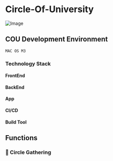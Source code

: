 # Circle-Of-University

![Image](https://github.com/user-attachments/assets/fa4eaee4-89d1-44fe-a0e8-08e60df59167)

## COU Development Environment

    MAC OS M3

### Technology Stack

#### FrontEnd

#### BackEnd

#### App

#### CI/CD

#### Build Tool

## Functions

### 📍 Circle Gathering
